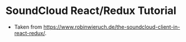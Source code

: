 # SoundCloud React/Redux Tutorial
  * Taken from https://www.robinwieruch.de/the-soundcloud-client-in-react-redux/.

